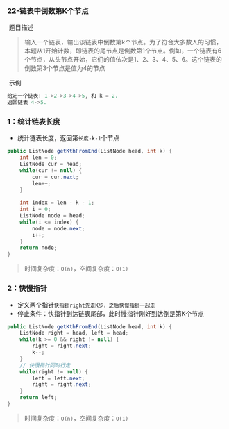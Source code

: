 ### 22-链表中倒数第K个节点

​	题目描述

> 输入一个链表，输出该链表中倒数第k个节点。为了符合大多数人的习惯，本题从1开始计数，即链表的尾节点是倒数第1个节点。例如，一个链表有6个节点，从头节点开始，它们的值依次是1、2、3、4、5、6。这个链表的倒数第3个节点是值为4的节点

​	示例

```java
给定一个链表: 1->2->3->4->5, 和 k = 2.
返回链表 4->5.
```

### 1：统计链表长度

- 统计链表长度，返回第`长度-k-1`个节点

```java
public ListNode getKthFromEnd(ListNode head, int k) {
	int len = 0;
    ListNode cur = head;
    while(cur != null) {
        cur = cur.next;
        len++;
    }
    
  	int index = len - k - 1;
    int i = 0;
    ListNode node = head;
    while(i <= index) {
        node = node.next;
        i++;
    }
    return node;
}
```

> 时间复杂度：`O(n)`，空间复杂度：`O(1)`

### 2：快慢指针

- 定义两个指针`快指针right先走K步，之后快慢指针一起走`
- 停止条件：快指针到达链表尾部，此时慢指针刚好到达倒是第K个节点

```java
public ListNode getKthFromEnd(ListNode head, int k) {
	ListNode right = head, left = head;
    while(k >= 0 && right != null) {
        right = right.next;
        k--;
    }
    // 快慢指针同时行走
    while(right != null) {
        left = left.next;
        right = right.next;
    }
    return left;
}
```

> 时间复杂度：`O(n)`，空间复杂度：`O(1)`